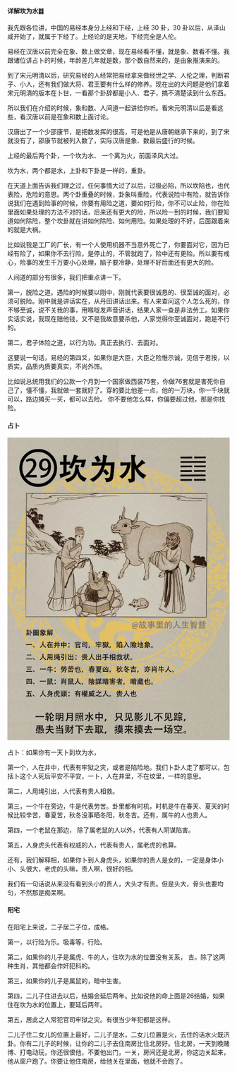 #### 详解坎为水䷜

我先跟各位讲，中国的易经本身分上经和下经，上经 30 卦，30 卦以后，从泽山咸开始了，就属于下经了。上经论的是天地，下经完全是人伦。 

易经在汉唐以前完全在象、数上做文章，现在易经看不懂，就是象、数看不懂。我跟诸位讲占卜的时候，年龄差几年就是数，那个数自然来的，是由象推演来的。

到了宋元明清以后，研究易经的人经常把易经拿来做经世之学、人伦之理，判断君子、小人，还有我们做大将、君王要有什么样的修养。现在出的大问题是他们拿着宋元明清的版本在卜世，一看那个卦辞都是小人、君子，搞不清楚读到什么东西。

所以我们在介绍的时候，象和数、人间道一起讲给你听。看宋元明清以后是看这些，看汉唐以前是在象和数上面讨论。

汉唐出了一个少邵康节，是把数发挥的很高，可是他是从唐朝继承下来的，到了宋就没有了，邵康节就被列入数了，实际汉唐是象、数最后盛行的时候。

上经的最后两个卦，一个坎为水、 一个离为火，前面泽风大过。

坎为水，两个都是水，上卦和下卦是一样的，重卦。

在天道上面告诉我们理之过，任何事情大过了以后，过极必陷，所以坎陷也，也代表险，危险的意思。两个卦重叠的时候，卦象叫重险，代表说险中有险，就告诉你说我们在遇到险事的时候，你要有用险之道，要如何行险，你不可以止险，你在险里面如果处理的方法不对的话，后来还有更大的险，所以险一到的时候，我们要知道如何除险，整个坎卦就在讲如何除险、如何用险。如果处理的不好，后面跟着来的就是大祸。

比如说我是工厂的厂长，有一个人使用机器不当意外死亡了，你要面对它，因为已经有险了，如果你不去行险，是停止的，不管就跑了，险中还有更险。所以要有戒心，险事的发生千万要小心处理，脑子要冷静，处理不好后面还有更大的险。

人间道的部分有很多，我们把重点讲一下。

第一，脱险之道。遇险的时候要以刚中，刚就代表要很诚恳的、很至诚的面对，必须可脱险。刚中就是讲话实在，从丹田讲话出来。有人来查问这个人怎么死的，你不够至诚，说不关我的事，用喉咙发声音讲话，结果人家一查是非法劳工。如果你实话实说，我现在赔他钱，又不是我故意要杀他，人家觉得你至诚面对，跑是不行的。

第二，君子体险之道，以行为功。真正去执行、去面对。

这要说一句话，易经的第四爻，如果你是大臣，大臣之险惟示诚，见信于君按，以质实，品质内质要真实，不尚外饰。

比如说总统用我们的公款一个月到一个国家做西装75套，你做76套就是害死你自己了，懂不懂，我就做一套就好了。穿的要比他差一点，他的一万块，你一千块就可以，路边摊买一买，都可以去险。 你不要他怎么样，你偏要超过他，那是你找险。

#### 占卜

![图片](../img/坎为水.jpg)

占卜：如果你有一天卜到坎为水，

第一个，人在井中，代表有牢狱之灾，或者是陷险地。我们卜卦人走了都可以，包括卜这个人死后平安不平安，一卜，人在井里，不在坟里，一样的意思。

第二，人用绳引出，人代表有贵人相救。

第三，一个牛在旁边，牛是代表劳苦。卦里都有时机，时机是牛在春天、夏天的时候比较辛苦，春夏苦，秋冬没事晒冬阳，秋冬吉。还有，属牛的人也贵人。

第四，一个老鼠在那边， 除了属老鼠的人以外，代表有人阴谋陷害。

第五，人身虎头代表有权威的人，代表有贵人，属老虎的也算。

还有，我们解释相，如果你卜到人身虎头，如果你的贵人是女的，一定是身体小小、头很大，老虎的头嘛，贵人啊，很好的相。

我们有一句话说从来没有看到头小的贵人，大头才有贵。但是头大，骨头也要均匀，不然那是痴呆啊。

#### 阳宅

在阳宅上来说，二子居二子位，成格。

第一，以行险为乐。吸毒等，行险。

第二，如果你的儿子是属虎、牛的人，住坎为水的位置没有关系， 吉。除了这两种生肖，其他都会作奸犯科的。

第三，如果你的儿子是属鼠的，暗中生害。

第四，二儿子住进去以后，结婚会延后两年。比如说他的命上面是26结婚，如果住在坎为水的位置上，要延后两年。

第五，居此之人常犯官司牢狱之灾。有很当少年犯都是这样。

二儿子住二女儿的位置上最好，二儿子是水，二女儿位置是火，去住的话水火既济卦。你有二儿子的时候，让你的二儿子去住南房比住北房好。住北房，一天到晚赌博、打电动玩，你还很恨他，不要他出门，一关，房间还是北房，你这边关起来，他从窗户跑了。你要让他住南房，给他关在里面，他就不会跑了。